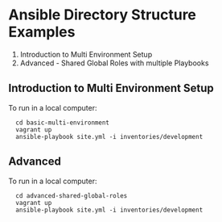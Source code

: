 Ansible Directory Structure Examples
====================================

1. Introduction to Multi Environment Setup
2. Advanced - Shared Global Roles with multiple Playbooks

Introduction to Multi Environment Setup
-----

To run in a local computer:

```
  cd basic-multi-environment
  vagrant up
  ansible-playbook site.yml -i inventories/development
```

Advanced
--------

To run in a local computer:

```
  cd advanced-shared-global-roles
  vagrant up
  ansible-playbook site.yml -i inventories/development
```


